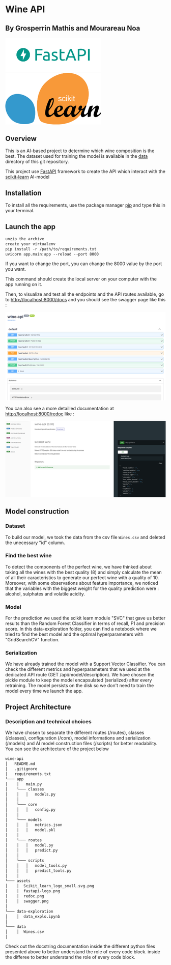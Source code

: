 # Wine API
## By Grosperrin Mathis and Mourareau Noa

<img src="assets/fastapi-logo.png" alt="fastapi-logo" width="300"/><img src="assets/Scikit_learn_logo_small.svg.png" alt="sklearn-logo" width="300"/>

## Overview

This is an AI-based project to determine which wine composition is the best.
The dataset used for training the model is available in the [data](data/) directory of this git repository.

This project use [FastAPI](https://fastapi.tiangolo.com/) framework to create the API which interact with the [scikit-learn](https://scikit-learn.org/stable/) AI-model

## Installation

To install all the requirements, use the package manager [pip](https://pip.pypa.io/en/stable/) and type this in your terminal.

## Launch the app
```
unzip the archive
create your virtualenv
pip install -r /path/to/requirements.txt
uvicorn app.main:app --reload --port 8000
```

If you want to change the port, you can change the 8000 value by the port you want.

This command should create the local server on your computer with the app running on it.

Then, to visualize and test all the endpoints and the API routes available, go to [http://localhost:8000/docs](http://localhost:8000/docs) and you should see the swagger page like this :

![swagger](./assets/swagger.png)

You can also see a more detailled documentation at [http://localhost:8000/redoc](http://localhost:8000/redoc) like :

![swagger](./assets/redoc.png)


## Model construction
### Dataset
To build our model, we took the data from the csv file `Wines.csv` and deleted the unecessary "id" column. 

### Find the best wine
To detect the components of the perfect wine, we have thinked about taking all the wines with the best quality (8) and simply calculate the mean of all their caracteristics to generate our perfect wine with a quality of 10. Moreover, with some observations about feature importance, we noticed that the variables with the biggest weight for the quality prediction were : alcohol, sulphates and volatile acidity.


### Model
For the prediction we used the scikit learn module "SVC" that gave us better results than the Random Forest Classifier in terms of recall, F1 and precision score. In this data-exploration folder, you can find a notebook where we tried to find the best model and the optimal hyperparameters with "GridSearchCV" function.

### Serialization
We have already trained the model with a Support Vector Classifier. You can check the different metrics and hyperparameters that we used at the dedicated API route (GET /api/model/description). We have chosen the pickle module to keep the model encapsulated (serialized) after every retraining. The model persists on the disk so we don't need to train the model every time we launch the app.

## Project Architecture
### Description and technical choices

We have chosen to separate the different routes (/routes), classes (/classes), configuration (/core), model informations and serialization (/models) and AI model construction files (/scripts) for better readability. You can see the architecture of the project below
```
wine-api
│   README.md
│   .gitignore
│   requirements.txt
└─── app
│    │   main.py
│    └─── classes
│    │   │   models.py
│    │ 
│    └─── core
│    │   │   config.py
│    │ 
│    └─── models
│    │   │   metrics.json
│    │   │   model.pkl
│    │ 
│    └─── routes
│    │   │   model.py
│    │   │   predict.py
│    │ 
│    └─── scripts
│    │   │   model_tools.py
│    │   │   predict_tools.py
│    │   
└─── assets
│    │  Scikit_learn_logo_small.svg.png
│    │  fastapi-logo.png
│    │  redoc.png
│    │  swagger.png
│
└─── data-exploration
│    │  data_explo.ipynb
│
└─── data
│    │  Wines.csv
│
```
Check out the docstring documentation inside the different python files presented above to better understand the role of every code block.
inside the differee to better understand the role of every code block.
